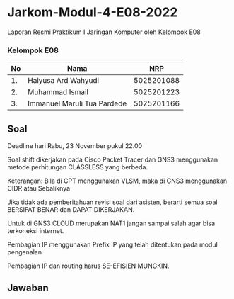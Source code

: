 # Jarkom-Modul-4-E08-2022
Laporan Resmi Praktikum I Jaringan Komputer oleh Kelompok E08

### Kelompok E08

| **No** | **Nama** | **NRP** |
| - | - | - |
| 1. | Halyusa Ard Wahyudi | 5025201088 |
| 2. | Muhammad Ismail | 5025201223 |
| 3. | Immanuel Maruli Tua Pardede | 5025201166 |

## Soal
Deadline hari Rabu, 23 November pukul 22.00

Soal shift dikerjakan pada Cisco Packet Tracer dan GNS3 menggunakan metode perhitungan CLASSLESS yang berbeda.

Keterangan: Bila di CPT menggunakan VLSM, maka di GNS3 menggunakan CIDR atau Sebaliknya

Jika tidak ada pemberitahuan revisi soal dari asisten, berarti semua soal BERSIFAT BENAR dan DAPAT DIKERJAKAN.

Untuk di GNS3 CLOUD merupakan NAT1 jangan sampai salah agar bisa terkoneksi internet.

Pembagian IP menggunakan Prefix IP yang telah ditentukan pada modul pengenalan

Pembagian IP dan routing harus SE-EFISIEN MUNGKIN.

## Jawaban
